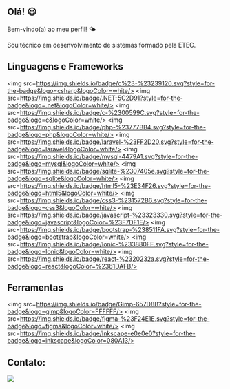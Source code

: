 ## Olá! :smiley:
Bem-vindo(a) ao meu perfil! 🌤️

Sou técnico em desenvolvimento de sistemas formado pela ETEC.


## Linguagens e Frameworks
 <img src=https://img.shields.io/badge/c%23-%23239120.svg?style=for-the-badge&logo=csharp&logoColor=white/>
 <img src=https://img.shields.io/badge/.NET-5C2D91?style=for-the-badge&logo=.net&logoColor=white/>
 <img src=https://img.shields.io/badge/c-%2300599C.svg?style=for-the-badge&logo=c&logoColor=white/>
 <img src=https://img.shields.io/badge/php-%23777BB4.svg?style=for-the-badge&logo=php&logoColor=white/>
 <img src=https://img.shields.io/badge/laravel-%23FF2D20.svg?style=for-the-badge&logo=laravel&logoColor=white/>
 <img src=https://img.shields.io/badge/mysql-4479A1.svg?style=for-the-badge&logo=mysql&logoColor=white/>
 <img src=https://img.shields.io/badge/sqlite-%2307405e.svg?style=for-the-badge&logo=sqlite&logoColor=white/>
 <img src=https://img.shields.io/badge/html5-%23E34F26.svg?style=for-the-badge&logo=html5&logoColor=white/>
 <img src=https://img.shields.io/badge/css3-%231572B6.svg?style=for-the-badge&logo=css3&logoColor=white/>
 <img src=https://img.shields.io/badge/javascript-%23323330.svg?style=for-the-badge&logo=javascript&logoColor=%23F7DF1E/>
 <img src=https://img.shields.io/badge/bootstrap-%238511FA.svg?style=for-the-badge&logo=bootstrap&logoColor=white/>
 <img src=https://img.shields.io/badge/Ionic-%233880FF.svg?style=for-the-badge&logo=Ionic&logoColor=white/>
 <img src=https://img.shields.io/badge/react-%2320232a.svg?style=for-the-badge&logo=react&logoColor=%2361DAFB/>

## Ferramentas
 <img src=https://img.shields.io/badge/Gimp-657D8B?style=for-the-badge&logo=gimp&logoColor=FFFFFF/>
 <img src=https://img.shields.io/badge/figma-%23F24E1E.svg?style=for-the-badge&logo=figma&logoColor=white/>
 <img src=https://img.shields.io/badge/Inkscape-e0e0e0?style=for-the-badge&logo=inkscape&logoColor=080A13/>
 


 
## Contato:
  <a href="https://www.linkedin.com/in/lincoln-vinícius/">
     <img src=https://img.shields.io/badge/linkedin-%230077B5.svg?style=for-the-badge&logo=linkedin&logoColor=white/>
  </a>

